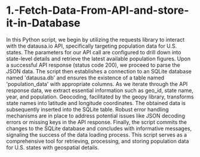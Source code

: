 # 1.-Fetch-Data-From-API-and-store-it-in-Database

In this Python script, we begin by utilizing the requests library to interact with the datausa.io API, specifically targeting population data for U.S. states. The parameters for our API call are configured to drill down into state-level details and retrieve the latest available population figures. Upon a successful API response (status code 200), we proceed to parse the JSON data. The script then establishes a connection to an SQLite database named 'datausa.db' and ensures the existence of a table named 'population_data' with appropriate columns. As we iterate through the API response data, we extract essential information such as geo_id, state name, year, and population. Geocoding, facilitated by the geopy library, transforms state names into latitude and longitude coordinates. The obtained data is subsequently inserted into the SQLite table. Robust error handling mechanisms are in place to address potential issues like JSON decoding errors or missing keys in the API response. Finally, the script commits the changes to the SQLite database and concludes with informative messages, signaling the success of the data loading process. This script serves as a comprehensive tool for retrieving, processing, and storing population data for U.S. states with geospatial details.
